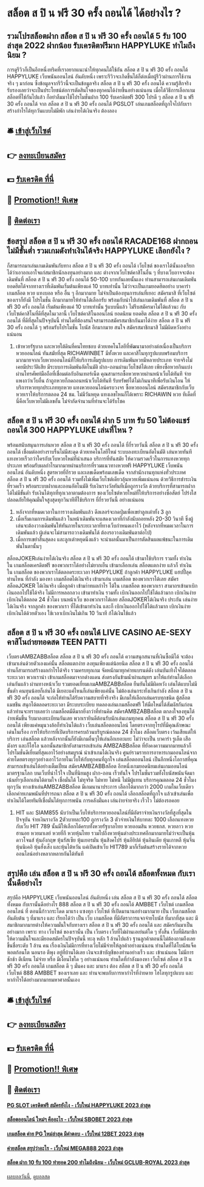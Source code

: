 # สล็อต ส ปิ น ฟรี 30 ครั้ง ถอนได้ ได้อย่างไร ?
## รวมโปรสล็อตฝาก สล็อต ส ปิ น ฟรี 30 ครั้ง ถอนได้ 5 รับ 100 ล่าสุด 2022 ฝากน้อย รับเครดิตฟรีมาก HAPPYLUKE ทำไมถึงนิยม ?
การดูรีวิวก็เป็นอีกหนึ่งทริคที่เราอยากแนะนำให้ทุกคนได้ใช้กัน สล็อต ส ปิ น ฟรี 30 ครั้ง ถอนได้ HAPPYLUKE เว็บพนันออนไลน์ อันดับหนึ่ง เพราะรีวิวจะเกิดขึ้นได้ก็ต่อเมื่อผู้รีวิวผ่านการใช้งานจริง ๆ มาก่อน ซึ่งข้อมูลจากรีวิวนี้จะเป็นข้อมูลจริง สล็อต ส ปิ น ฟรี 30 ครั้ง ถอนได้ ความรู้สึกจริง รับรองเลยว่าจะเป็นประโยชน์ต่อการตัดสินใจของทุกคนได้ง่ายขึ้นอย่างแน่นอน เมื่อได้วิธีการเลือกเกมสล็อตที่ใช่กันไปแล้ว ก็อย่าลืมมาใช้โปรโมชั่นฝาก 100 รับเครดิตฟรี 300 โปรดี ๆ สล็อต ส ปิ น ฟรี 30 ครั้ง ถอนได้ จาก สล็อต ส ปิ น ฟรี 30 ครั้ง ถอนได้ PGSLOT เล่นเกมสล็อตที่ถูกใจไปกับเรา สร้างกำไรได้ทุกวันแบบไม่มีพัก เล่นง่ายได้เงินจริง ต้องลอง

## 🛎 [เข้าสู่เว็บไซต์](https://bit.ly/3SdLNi2)
## 👉 [ลงทะเบียนสมัคร](https://bit.ly/3SdLNi2)
## 💵 [รับเครดิต ที่นี่](https://bit.ly/3dyRKHj)
## 👑 [Promotion!! พิเศษ](https://bit.ly/3dyRKHj)
## 📱 [ติดต่อเรา](https://bit.ly/3dyRKHj)

## ข้อสรุป สล็อต ส ปิ น ฟรี 30 ครั้ง ถอนได้ RACADE168 ฝากถอนไม่มีขั้นต่ำ รวมเกมดังทำเงินได้จริง HAPPYLUKE เลือกยังไง ?
ก็สามารถมาเล่นเกมเดิมพันกับทาง สล็อต ส ปิ น ฟรี 30 ครั้ง ถอนได้ เว็บไซต์ ของเราได้นั้นเองเรียกได้ว่าเอาอกเอาใจแก่สมาชิกนักลงทุนอย่างมาก และ ต่างจากเว็บไซต์คาสิโนอื่น ๆ ที่บางเว็บอาจจะต้องเดิมพันที่ สล็อต ส ปิ น ฟรี 30 ครั้ง ถอนได้ 50-100 บาทกันเลยนั้นเอง
ท่านสามารถเล่นเกมเดิมพันยอดฮิตได้จากทางเราที่เดิมพันเริ่มต้นเพียงแค่ 10 บาทเท่านั้น ไม่ว่าจะเป็นเกมยอดฮิตอย่าง บาคาร่า เกมสล็อต หวย แทงบอล หรือ อื่น ๆ อีกมากมาย ไม่จำเป็นต้องทุนการเล่นที่เยอะ
สมัครมาสิ ที่เว็บไซต์ของเราก็ยังมี โปรโมชั่น อีกมากมายให้ท่านได้เลือกรับ พร้อมกับนำไปเล่นเกมเดิมพันที่ สล็อต ส ปิ น ฟรี 30 ครั้ง ถอนได้ เริ่มต้นเพียงแค่ 10 บาทเท่านั้น รู้แบบนี้แล้ว ไม่รีบสมัครมาไม่ได้แล้วนะ กับเว็บไซต์คาสิโนที่ดีที่สุดในเวลานี้
เว็บไซต์คาสิโนออนไลน์ ยอดนิยม ยอดฮิต สล็อต ส ปิ น ฟรี 30 ครั้ง ถอนได้ ที่ดีที่สุดในปัจจุบันนี้ ท่านใดที่ต้องสนใจสามารถสมัครสมาชิกกันมาได้ง่าย สล็อต ส ปิ น ฟรี 30 ครั้ง ถอนได้ ๆ พร้อมรับโปรโมชั่น โบนัส อีกมากมาย สนใจ สมัครสมาชิกมาสิ ไม่มีผิดหวังอย่างแน่นอน
1. เข้าหวยรัฐบาล และหวยใต้ดินที่คนไทยชอบ ด้วยเทคโนโลยีที่พัฒนามาอย่างต่อเนื่องเป็นบริการหวยออนไลน์ ทันสมัยที่สุด RICHAWINBET มีทั้งหวย และคาสิโนทุกรูปแบบพร้อมบริการมากมายจากเว็บหวยออนไลน์ที่ให้บริการเต็มรูปแบบ การเดิมพันหวยมีหลายประเภท จ่ายจริงไม่เคยมีประวัติเสีย มีระบบการเดิมพันอัตโนมัติ ฝาก-ถอนผ่านเว็บไซต์ได้เลย เพียงซื้อหวยกินแบ่งผ่านโทรศัพท์มือถือที่เชื่อมต่อกับอินเทอร์เน็ต คุณสามารถซื้อหวยหวยผ่านหน้าเว็บได้ทันที จ่ายแพงกว่าเว็บอื่น ถ้าถูกหวยก็กดถอนหน้าเว็บได้ทันที รับทรัพย์ได้ไม่เกินนาทีเพื่อรับเงินโอน ให้บริการหวยทุกประเภททุกหวย แทงหวยออนไลน์ครบวงจร ซื้อหวยออนไลน์ สมัครสมาชิกกับเว็บหวยเราให้บริการตลอด 24 ชม. ไม่มีวันหยุด แทงเลขไหนก็ได้เพราะ RICHAWIN หวย ทีเด็ดที่นี่คือเว็บหวยไม่มีเลขอั้น ไม่จำกัดจำนวนที่ท่านจะได้รับโชค

## สล็อต ส ปิ น ฟรี 30 ครั้ง ถอนได้ ฝาก 5 บาท รับ 50 ไม่ต้องแชร์ ถอนได้ 300 HAPPYLUKE เล่นที่ไหน ?
พร้อมสนับสนุนการเล่นหวย สล็อต ส ปิ น ฟรี 30 ครั้ง ถอนได้ ยี่กี่รวยวันนี้ สล็อต ส ปิ น ฟรี 30 ครั้ง ถอนได้ เชื่อมต่ออย่างราบรื่นไม่มีสะดุด ด้วยเทคโนโลยีใหม่ ระบบลงทะเบียนอัตโนมัติ เล่นหวยทันที แทงหวยเร็วกว่าใครกับเว็บหวยใหม่ที่นำเสนอ บริการที่ทันสมัย ให้ความรวดเร็วในการแทงหวยทุกประเภท พร้อมรับผลกำไรมากมายผ่านบริการที่รวมแนวทางหวยฟรี HAPPYLUKE เว็บพนันออนไลน์ อันดับหนึ่ง สูตรหวยยี่กีรวย และเลขเด็ดพร้อมเลขเด็ด จากสำนักงานทุกแห่งทั่วประเทศ สล็อต ส ปิ น ฟรี 30 ครั้ง ถอนได้ รวมทั้งไม่เพิ่มเว็บไซต์เดียวลุ้นหวยเพิ่มแน่นอน ด้วยวิธีการชำระเงินที่รวดเร็ว พร้อมระบบฝากและถอนอัตโนมัติ รับเงินรางวัลทันทีเมื่อถูกรางวัล ด้วยบริการที่สามารถฝากได้ไม่มีขั้นต่ำ รับเงินได้ทุกที่ทุกเวลาตามต้องการ ของเว็บไซต์หวยใหม่ที่ให้บริการอย่างซื่อสัตย์ โปร่งใสปลอดภัยให้คุณมั่นใจสูงสุดทุกวินาทีที่ใช้บริการ ยี่กี่รวยวันนี้ อย่างแน่นอน
1. หลังจากที่หมดเวลาในการวางเดิมพันแล้ว ดีลเลอร์จะกดปุ่มเพื่อเขย่าลูกเต๋าทั้ง 3 ลูก
2. เมื่อเริ่มเกมการเดิมพันแล้ว ในหน้าเดิมพันจะแสดงเวลาที่กำลังนับถอยหลัง 20-30 วินาที ซึ่งผู้เล่นจะต้องวางเดิมพันให้ทันภายในระยะเวลาที่ทางเว็บกำหนดเอาไว้ (หลังจากที่หมดเวลาในการเดิมพันแล้ว ผู้เล่นจะไม่สามารถวางเดิมพันได้ ต้องรอวางเดิมพันตาต่อไป)
3. เมื่อการเขย่าสิ้นสุดลง และลูกเต๋าหยุดนิ่งแล้ว จะนำผลนั้นมาเป็นการตัดสินผลแพ้ชนะในการเดิมพันในตานั้นๆ

สล็อตJOKERเล่นง่ายได้เงินจริง สล็อต ส ปิ น ฟรี 30 ครั้ง ถอนได้ เข้ามาใช้บริการ รวมทั้ง ทำเงิน ใน เกมสล็อตเครดิตฟรี ของพวกเราได้อย่างไม่ยากเย็น เข้ามาเลือกเล่น สล็อตแตกง่าย แล้วก็ ทำเงิน ใน เกมสล็อต ของพวกเราได้ตลอดระยะเวลา HAPPYLUKE ถ้าลูกค้า HAPPYLUKE แฮปปี้ลุค ท่านไหน ที่กำลัง มองหา เกมสล็อตได้เงินจริง เข้ามาเล่น เกมสล็อต ของพวกเราได้เลย สมัครสล็อตJOKER ได้เงินจริง เมื่อลูกค้า เข้ามาำทผลกำไร ได้ใน เกมสล็อต ของพวกเรา สามาถรเข้ามาเบิกเงินออกไปใช้ได้จริง ไม่มีการหลอกลวง เข้ามาทำเงิน รวมทั้ง เบิกเงินออกไปใช้ได้แล้วมาก เบิกเงินง่าย เบิกเงินได้ตลอด 24 ชั่วโมง บนหน้าเว็บ ของพวกเราได้เลย สล็อตJOKERได้เงินจริง ประกัน เล่นง่าย ได้เงินจริง จากลูกค้า ของพวกเรา ที่ได้เข้ามาทำเงิน และก็ เบิกเงินออกไปใช้ได้แล้วมาก เบิกเงินง่าย เบิกเงินได้ด้วยตัวเอง ใช้เวลาเบิกเงินไม่เกิน 10 วินาที ก้ได้เงินใช้แล้ว

## สล็อต ส ปิ น ฟรี 30 ครั้ง ถอนได้ LIVE CASINO AE-SEXY คาสิโนถ่ายทอดสด TEEN PATTI
เว็บตรงAMBZABBสล็อต สล็อต ส ปิ น ฟรี 30 ครั้ง ถอนได้ ความสนุกสนานที่เงินซื้อมิได้ จะต้องเข้ามาเล่นด้วยตัวเองแค่นั้น สล็อตแตกง่าย ลงทุนเพียงแต่น้อยนิด สล็อต ส ปิ น ฟรี 30 ครั้ง ถอนได้ ท่านก็สามารถสร้างผลกำไรได้จริง รวมครบทุกเกม จัดหนักมาทุกค่ายแบรนด์ดัง เล่นบันเทิงใจได้ตลอดระยะเวลา พวกเรานำ เข้าเกมสล็อตมาจากต่างแดน ส่งตรงกันข้ามน้ำผ่านสมุทร มาให้แก่ท่านได้เลือกเล่นกันแล้ว ผ่านทางหน้าเว็บ รวมยอดเยี่ยมเกมAMBZABBสล็อต ยืนยันไม่มีผิดหวัง เล่นได้แบบไม่มีขั้นต่ำ คนทุนน้อยก็เล่นได้ มีเยอะแค่ไหนก็เล่นเพียงแค่นั้น ไม่ต้องเล่นกระทั่งเกินกำลัง สล็อต ส ปิ น ฟรี 30 ครั้ง ถอนได้ จะก่อให้ท่านได้รับความสบายที่จริงจริง มีเกมให้เลือกเล่นครบทุกชนิด ตู้สล็อตแมชชีน สนุกได้ตลอดระยะเวลา มีระบบระเบียบ ทดลองเล่นเกมสล็อตฟรี ให้มือใหม่ได้สัมผัสกันก่อน แล้วท่านจะทราบเลยว่า เกมสล็อตมีดีมากยิ่งกว่าที่ท่านคิด สมัครAMBZABBสล็อต ตกลงใจลงทุนได้ง่ายเพิ่มขึ้น รีบมาลงทะเบียนกันเลย พวกเรายินดีต้อนรับนักเล่นเกมทุกคน สล็อต ส ปิ น ฟรี 30 ครั้ง ถอนได้ เพียงแค่หมุนวงล้อก็ทำเงินได้แล้ว
เว็บเล่นสล็อตออนไลน์ โดยตรงจากยุโรปที่มีคุณลักษณะเด่นในเรื่อง การให้บริการที่เปิดบริการครบถ้วนบริบูรณ์ตลอด 24 ชั่วโมง สล็อตเว็บตรง เว้นเสียแต่ให้บริการ เล่นสล็อต แล้วหลังจากนั้นก็ยังมีเกมอื่นๆให้เล่นอีกเยอะแยะ ไม่ว่าจะเป็น บาคาร่า รูเล็ต เสือมังกร และก็ไฮโล นอกนั้นสมาชิกยังสามารถเข้าเล่น AMBZABBสล็อต ที่ยังคงความมากมายแล้วก็โปรโมชั่นดีเยี่ยมที่สุดเอาไว้อย่างสมบูรณ์ นำเข้าเกมได้เงินจริง ศูนย์รวมรายการอาหารเกมออนไลน์จากค่ายโดยตรงทุกๆอย่างเอาไว้ภายในเว็บให้กับทุกคนที่ถูกใจ เล่นสล็อตออนไลน์ เป็นอีกหนึ่งโอกาสที่คุณสามารถเข้าเล่นได้อย่างเต็มเปี่ยม สมัครAMBZABBสล็อต อีกหนึ่งเกมยอดนิยมเล่นเกมออนไลน์มาตรฐานโลก บนเว็บที่น่าไว้ใจ เป็นที่นิยมสูง ฝาก-ถอน เร็วทันใจ โปรโมชั่นรวมทั้งโบนัสพนันจัดมาเน้นย้ำๆเลือกเล่นได้ตามใจ เชื่อมั่นได้ ไม่ทุจริต ไม่หาย ไม่หนี ไม่มีผู้แทน บริการคุณตลอด 24 ชั่วโมงทุกๆวัน ทางเข้าเล่นAMBZABBสล็อต มีเกมนานาประการ เลือกได้มากกว่า 2000 เกมในเว็บเดียว เลือกค่ายเกมพนันที่ปรารถนา สล็อต ส ปิ น ฟรี 30 ครั้ง ถอนได้ เลือกสล็อตที่ถูกใจ แล้วเข้าเล่นเพื่อทำเงินได้โดยทันทีเชื่อมั่นได้ทุกการพนัน การคลังมั่นคง เล่นง่ายจ่ายจริง เร็วไว ไม่ต้องรอคอย
1. HIT และ SIAM855 นับว่าเป็นเว็บให้บริการหวยออนไลน์ที่มีอัตราจ่ายเงินรางวัลที่สูงที่สุดในปัจจุบัน จ่ายเงินรางวัล 2ตัวบาทละ100 ถูกรางวัล 3 ตัวจ่ายเงินให้บาทละ 1000 เลือกแทงหวยกับเว็บ HIT 789 นั้นมีให้เลือกได้ครบทั้งหวยรัฐบาลไทย หวยออมสิน หวยธกส. หวยลาว หวยฮานอย หวยมาเลย์ หวยยี่กี หวยหุ้นไทย รวมไปถึงหวยหุ้นต่างประเทศอีกมากมายไม่ว่าจะเป็นหุ้นดาวโจนส์ หุ้นอังกฤษ หุ้นรัสเซีย หุ้นเยอรมัน หุ้นสิงคโปร์ หุ้นอียิปต์ หุ้นอินเดีย หุ้นเกาหลี หุ้นจีน หุ้นนิเคอิ หุ้นฮั่งเส็ง และหุ้นไต้หวัน แค่เปิดเข้าเว็บ HIT789 มาก็เริ่มต้นสร้างรายได้จากหวยออนไลน์อย่างหลากหลายกันได้ทันที

## สรุปคือ เล่น สล็อต ส ปิ น ฟรี 30 ครั้ง ถอนได้ สล็อตทั้งหมด กับเรานั้นดีอย่างไร
สรุปคือ HAPPYLUKE เว็บพนันออนไลน์ อันดับหนึ่ง เล่น สล็อต ส ปิ น ฟรี 30 ครั้ง ถอนได้ สล็อตทั้งหมด กับเรานั้นดีอย่างไร 888 สล็อต ส ปิ น ฟรี 30 ครั้ง ถอนได้ AMBBET เว็บไซต์ เกมสล็อตออนไลน์ ที่ ตอนนี้ก้าวกระโดด มาแรง แซงทุก เว็บไซต์ ที่เปิดมานานอย่างมากมาย เป็น เว็บเกมสล็อต อันดับต้น ๆ ที่มาแรง และ เรียกได้ว่า เป็น เว็บ เกมสล็อต ที่มีอัตราการแจกจ่ายโบนัส ที่มากที่สุด และ มีสมาชิกมากมายต่างให้ความมั่นใจกับทางเรา สล็อต ส ปิ น ฟรี 30 ครั้ง ถอนได้ และ สมัครกันมาเป็นอย่างมาก เพราะ ทาง เว็บไซต์ ของเรานั้น เป็น เว็บตรง เว็บที่ไม่ผ่านเอเย่นต์ใด ๆ ทั้งสิ้น เว็บที่มีสมาชิกให้ความมั่นใจและมียอดสมัครในปัจจุบันนี้ ทะลุ หลัก 1 ล้านไปแล้ว ฐานลูกค้าตอนนี้ไม่ต้องถามถึงเลย ขึ้นชื่อระดับ 1 ล้าน คน เรื่องเงินไม่มีการที่ทางเว็บไม่มีจ่ายให้ลูกค้าอย่างแน่นอน ท่านใดที่ได้โบนัสแจ็คพอตก้อนโต นอนรอ ตีพุง อยู่ที่บ้านได้เลย เงินจะเข้าบัญชีของท่านอย่างเร็ว และ เข้าแน่นอน ไม่มีการชักช้า ตีเนียน ไม่จ่าย หรือ มีเงื่อนไขใด ๆ อย่างแน่นอน ท่านใดที่กำลังมองหา เว็บไซต์ สล็อต ส ปิ น ฟรี 30 ครั้ง ถอนได้ เกมสล็อต ดี ๆ มั่นคง และ มาแรง ต้อง สล็อต ส ปิ น ฟรี 30 ครั้ง ถอนได้ เว็บไซต์ 888 AMBBET ของเราเลย และ ท่านจะพบกับการหากำไรที่ง่ายดาย ไฮโลทุกรูปแบบ และ หากำไรได้อย่างมากมายมหาศาลนั้นเอง

## 🛎 [เข้าสู่เว็บไซต์](https://bit.ly/3SdLNi2)
## 👉 [ลงทะเบียนสมัคร](https://bit.ly/3SdLNi2)
## 💵 [รับเครดิต ที่นี่](https://bit.ly/3dyRKHj)
## 👑 [Promotion!! พิเศษ](https://bit.ly/3dyRKHj)
## 📱 [ติดต่อเรา](https://bit.ly/3dyRKHj)

#### [PG SLOT เครดิตฟรี สมัครยังไง - เว็บใหม่ HAPPYLUKE 2023 ล่าสุด](https://atom.io/themes/pg%20slot%20เครดิตฟรี%20สมัครยังไง%20-%20เว็บใหม่%20happyluke%202023%20ล่าสุด)
#### [สล็อตออนไลน์ ใหม่ๆ คืออะไร - เว็บใหม่ SBOBET 2023 ล่าสุด](https://atom.io/themes/สล็อตออนไลน์%20ใหม่ๆ%20คืออะไร%20-%20เว็บใหม่%20sbobet%202023%20ล่าสุด)
#### [เกมสล็อต ค่าย PG ใหม่ล่าสุด มีคำตอบ - เว็บใหม่ 12BET 2023 ล่าสุด](https://atom.io/themes/เกมสล็อต%20ค่าย%20pg%20ใหม่ล่าสุด%20มีคำตอบ%20-%20เว็บใหม่%2012bet%202023%20ล่าสุด)
#### [ค่ายสล็อต สรุปว่าอะไร - เว็บใหม่ MEGA888 2023 ล่าสุด](https://atom.io/themes/ค่ายสล็อต%20สรุปว่าอะไร%20-%20เว็บใหม่%20mega888%202023%20ล่าสุด)
#### [สล็อต ฝาก 10 รับ 100 ทำยอด 200 ทำไมถึงนิยม - เว็บใหม่ GCLUB-ROYAL 2023 ล่าสุด](https://atom.io/themes/สล็อต%20ฝาก%2010%20รับ%20100%20ทำยอด%20200%20ทำไมถึงนิยม%20-%20เว็บใหม่%20gclub-royal%202023%20ล่าสุด)

[ผลบอลวันนี้](https://siamsport.tv "ผลบอลวันนี้"), [ดูบอลสด](https://siamsport.tv/ดูบอลสด "ดูบอลสด")